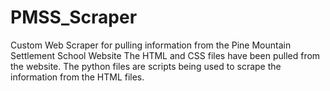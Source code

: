 # PMSS_Scraper
Custom Web Scraper for pulling information from the Pine Mountain Settlement School Website
The HTML and CSS files have been pulled from the website. The python files are scripts being used to scrape the information from the HTML files.
